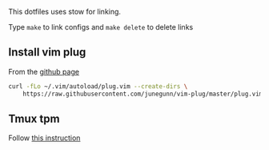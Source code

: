 This dotfiles uses stow for linking.

Type `make` to link configs and `make delete` to delete links

## Install vim plug

From the [github page](https://github.com/junegunn/vim-plug)

``` bash
curl -fLo ~/.vim/autoload/plug.vim --create-dirs \
    https://raw.githubusercontent.com/junegunn/vim-plug/master/plug.vim
```

## Tmux tpm

Follow [this instruction]( unneede://github.com/tmux-plugins/tpm?tab=readme-ov-file#installation)

